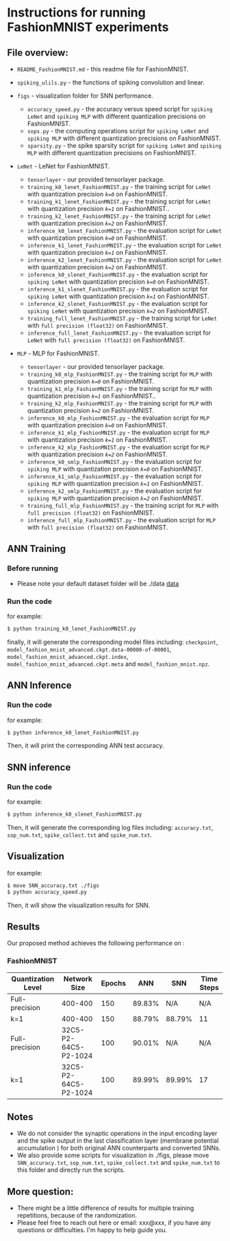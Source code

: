 # Instructions for running FashionMNIST experiments



## File overview:

- `README_FashionMNIST.md` - this readme file for FashionMNIST.<br>
- `spiking_ulils.py` - the functions of spiking convolution and linear.<br>
- `figs` - visualization folder for SNN performance.<br>
  - `accuracy_speed.py` - the accuracy versus speed script for `spiking LeNet` and `spiking MLP` with different quantization precisions on FashionMNIST.<br>
  - `sops.py` - the computing operations script for `spiking LeNet` and `spiking MLP` with different quantization precisions on FashionMNIST.
  - `sparsity.py` - the spike sparsity script for `spiking LeNet` and `spiking MLP` with different quantization precisions on FashionMNIST.<br>
- `LeNet` - LeNet for FashionMNIST.<br>
  - `tensorlayer` - our provided tensorlayer package.<br>
  - `training_k0_lenet_FashionMNIST.py` - the training script for `LeNet` with quantization precision *`k=0`* on FashionMNIST.<br>
  - `training_k1_lenet_FashionMNIST.py` - the training script for `LeNet` with quantization precision *`k=1`* on FashionMNIST..<br>
  - `training_k2_lenet_FashionMNIST.py` - the training script for `LeNet` with quantization precision *`k=2`* on FashionMNIST.<br>
  - `inference_k0_lenet_FashionMNIST.py` - the evaluation script for `LeNet` with quantization precision *`k=0`* on FashionMNIST.<br>
  - `inference_k1_lenet_FashionMNIST.py` - the evaluation script for `LeNet` with quantization precision *`k=1`* on FashionMNIST.<br>
  - `inference_k2_lenet_FashionMNIST.py` - the evaluation script for `LeNet` with quantization precision *`k=2`* on FashionMNIST.<br>
  - `inference_k0_slenet_FashionMNIST.py` - the evaluation script for `spiking LeNet` with quantization precision *`k=0`* on FashionMNIST.<br>
  - `inference_k1_slenet_FashionMNIST.py` - the evaluation script for `spiking LeNet` with quantization precision *`k=1`* on FashionMNIST.<br>
  - `inference_k2_slenet_FashionMNIST.py` - the evaluation script for `spiking LeNet` with quantization precision *`k=2`* on FashionMNIST.<br>
  - `training_full_lenet_FashionMNIST.py` - the training script for `LeNet` with `full precision (float32)` on FashionMNIST.<br>
  - `inference_full_lenet_FashionMNIST.py` - the evaluation script for `LeNet` with `full precision (float32)` on FashionMNIST.<br>

- `MLP` - MLP for FashionMNIST.<br>
  - `tensorlayer` - our provided tensorlayer package.<br>
  - `training_k0_mlp_FashionMNIST.py` - the training script for `MLP` with quantization precision *`k=0`* on FashionMNIST.<br>
  - `training_k1_mlp_FashionMNIST.py` - the training script for `MLP` with quantization precision *`k=1`* on FashionMNIST..<br>
  - `training_k2_mlp_FashionMNIST.py` - the training script for `MLP` with quantization precision *`k=2`* on FashionMNIST.<br>
  - `inference_k0_mlp_FashionMNIST.py` - the evaluation script for `MLP` with quantization precision *`k=0`* on FashionMNIST.<br>
  - `inference_k1_mlp_FashionMNIST.py` - the evaluation script for `MLP` with quantization precision *`k=1`* on FashionMNIST.<br>
  - `inference_k2_mlp_FashionMNIST.py` - the evaluation script for `MLP` with quantization precision *`k=2`* on FashionMNIST.<br>
  - `inference_k0_smlp_FashionMNIST.py` - the evaluation script for `spiking MLP` with quantization precision *`k=0`* on FashionMNIST.<br>
  - `inference_k1_smlp_FashionMNIST.py` - the evaluation script for `spiking MLP` with quantization precision *`k=1`* on FashionMNIST.<br>
  - `inference_k2_smlp_FashionMNIST.py` - the evaluation script for `spiking MLP` with quantization precision *`k=2`* on FashionMNIST.<br>
  - `training_full_mlp_FashionMNIST.py` - the training script for `MLP` with `full precision (float32)` on FashionMNIST.<br>
  - `inference_full_mlp_FashionMNIST.py` - the evaluation script for `MLP` with `full precision (float32)` on FashionMNIST.<br>  


## ANN Training
### Before running
* Please note your default dataset folder will be ./data [data](https://github.com/stonezwr/TSSL-BP/tree/master/Networks)

### Run the code
for example:
```sh
$ python training_k0_lenet_FashionMNIST.py
```
finally, it will generate the corresponding model files including: `checkpoint`, `model_fashion_mnist_advanced.ckpt.data-00000-of-00001`, `model_fashion_mnist_advanced.ckpt.index`, `model_fashion_mnist_advanced.ckpt.meta` and `model_fashion_mnist.npz`.

## ANN Inference
### Run the code
for example:
```sh
$ python inference_k0_lenet_FashionMNIST.py
```
Then, it will print the corresponding ANN test accuracy.

## SNN inference
### Run the code
for example:
```sh
$ python inference_k0_slenet_FashionMNIST.py
```
Then, it will generate the corresponding log files including: `accuracy.txt`, `sop_num.txt`, `spike_collect.txt` and `spike_num.txt`.

## Visualization

for example:
```sh
$ move SNN_accuracy.txt ./figs
$ python accuracy_speed.py
```
Then, it will show the visualization results for SNN.

## Results
Our proposed method achieves the following performance on :

### FashionMNIST
| Quantization Level  | Network Size  | Epochs | ANN | SNN | Time Steps |
| ------------------ |---------------- | -------------- | ------------- | ------------- | ------------- |
| Full-precision | 400-400 |   150   |  89.83% | N/A | N/A |
| k=1 | 400-400 |   150   |  88.79% | 88.79% |  11 |
| Full-precision | 32C5-P2-64C5-P2-1024 |   100   |  90.01% | N/A | N/A |
| k=1 | 32C5-P2-64C5-P2-1024 |   100   |  89.99% | 89.99% |  17 |

## Notes
* We do not consider the synaptic operations in the input encoding layer and the spike output in the last classification layer (membrane potential accumulation ) for both original ANN counterparts and converted SNNs.<br>
* We also provide some scripts for visualization in ./figs, please move `SNN_accuracy.txt`, `sop_num.txt`, `spike_collect.txt` and `spike_num.txt` to this folder and directly run the scripts.

## More question:<br>
- There might be a little difference of results for multiple training repetitions, because of the randomization. 
- Please feel free to reach out here or email: xxx@xxx, if you have any questions or difficulties. I'm happy to help guide you.
